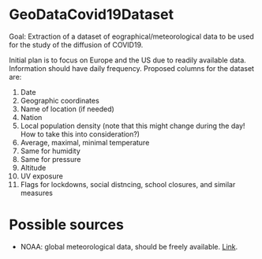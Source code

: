 # GeoDataCovid19Dataset
Goal: Extraction of a dataset of eographical/meteorological data to be used for the study of the diffusion of COVID19.

Initial plan is to focus on Europe and the US due to readily available data. Information should have daily frequency. Proposed columns for the dataset are:

1. Date
2. Geographic coordinates
3. Name of location (if needed)
4. Nation
5. Local population density (note that this might change during the day! How to take this into consideration?)
6. Average, maximal, minimal temperature
7. Same for humidity
8. Same for pressure
9. Altitude
10. UV exposure
11. Flags for lockdowns, social distncing, school closures, and similar measures

# Possible sources

* NOAA: global meteorological data, should be freely available. [Link](https://www.ncdc.noaa.gov/data-access/land-based-station-data/land-based-datasets/global-historical-climatology-network-ghcn).

